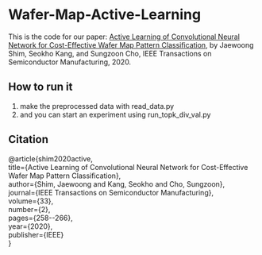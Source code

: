 # Wafer-Map-Active-Learning
This is the code for our paper:
[Active Learning of Convolutional Neural Network for Cost-Effective Wafer Map Pattern Classification](https://ieeexplore.ieee.org/abstract/document/9003245), by Jaewoong Shim, Seokho Kang, and Sungzoon Cho, IEEE Transactions on Semiconductor Manufacturing, 2020.


## How to run it
1. make the preprocessed data with read_data.py
2. and you can start an experiment using run_topk_div_val.py

## Citation

  @article{shim2020active,  
    title={Active Learning of Convolutional Neural Network for Cost-Effective Wafer Map Pattern Classification},   
    author={Shim, Jaewoong and Kang, Seokho and Cho, Sungzoon},   
    journal={IEEE Transactions on Semiconductor Manufacturing},   
    volume={33},   
    number={2},   
    pages={258--266},   
    year={2020},   
    publisher={IEEE}   
  }   

